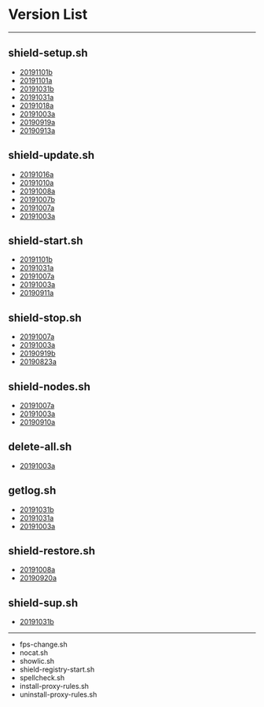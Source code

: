 # Version List
***

## shield-setup.sh
* [20191101b](https://github.com/AshisutoCV/scripts/blob/master/ChangeLog.md#ver20191101b---20191101)
* [20191101a](https://github.com/AshisutoCV/scripts/blob/master/ChangeLog.md#ver20191101a---20191101)
* [20191031b](https://github.com/AshisutoCV/scripts/blob/master/ChangeLog.md#ver20191031b---20191031)
* [20191031a](https://github.com/AshisutoCV/scripts/blob/master/ChangeLog.md#ver20191031a---20191031)
* [20191018a](https://github.com/AshisutoCV/scripts/blob/master/ChangeLog.md#ver20191018a---20191018)
* [20191003a](https://github.com/AshisutoCV/scripts/blob/master/ChangeLog.md#ver20191003a---20191003)
* [20190919a](https://github.com/AshisutoCV/scripts/blob/master/ChangeLog.md#ver20190919a---20190919)
* [20190913a](https://github.com/AshisutoCV/scripts/blob/master/ChangeLog.md#ver20190913a---20190913)

## shield-update.sh
* [20191016a](https://github.com/AshisutoCV/scripts/blob/master/ChangeLog.md#ver20191016a---20191016)
* [20191010a](https://github.com/AshisutoCV/scripts/blob/master/ChangeLog.md#ver20191010a---20191010)
* [20191008a](https://github.com/AshisutoCV/scripts/blob/master/ChangeLog.md#ver20191008a---20191008)
* [20191007b](https://github.com/AshisutoCV/scripts/blob/master/ChangeLog.md#ver20191007b---20191007)
* [20191007a](https://github.com/AshisutoCV/scripts/blob/master/ChangeLog.md#ver20191007a---20191007)
* [20191003a](https://github.com/AshisutoCV/scripts/blob/master/ChangeLog.md#ver20191003a---20191003)

## shield-start.sh
* [20191101b](https://github.com/AshisutoCV/scripts/blob/master/ChangeLog.md#ver20191101b---20191101)
* [20191031a](https://github.com/AshisutoCV/scripts/blob/master/ChangeLog.md#ver20191031a---20191031)
* [20191007a](https://github.com/AshisutoCV/scripts/blob/master/ChangeLog.md#ver20191007a---20191007)
* [20191003a](https://github.com/AshisutoCV/scripts/blob/master/ChangeLog.md#ver20191003a---20191003)
* [20190911a](https://github.com/AshisutoCV/scripts/blob/master/ChangeLog.md#ver20190911a---20190911)

## shield-stop.sh
* [20191007a](https://github.com/AshisutoCV/scripts/blob/master/ChangeLog.md#ver20191007a---20191007)
* [20191003a](https://github.com/AshisutoCV/scripts/blob/master/ChangeLog.md#ver20191003a---20191003)
* [20190919b](https://github.com/AshisutoCV/scripts/blob/master/ChangeLog.md#ver20190919b---20190919)
* [20190823a](https://github.com/AshisutoCV/scripts/blob/master/ChangeLog.md#ver20190823a---20190918)

## shield-nodes.sh
* [20191007a](https://github.com/AshisutoCV/scripts/blob/master/ChangeLog.md#ver20191007a---20191007)
* [20191003a](https://github.com/AshisutoCV/scripts/blob/master/ChangeLog.md#ver20191003a---20191003)
* [20190910a](https://github.com/AshisutoCV/scripts/blob/master/ChangeLog.md#ver20190910a---20190910)

## delete-all.sh
* [20191003a](https://github.com/AshisutoCV/scripts/blob/master/ChangeLog.md#ver20191003a---20191003)

## getlog.sh
* [20191031b](https://github.com/AshisutoCV/scripts/blob/master/ChangeLog.md#ver20191031b---20191031)
* [20191031a](https://github.com/AshisutoCV/scripts/blob/master/ChangeLog.md#ver20191031a---20191031)
* [20191003a](https://github.com/AshisutoCV/scripts/blob/master/ChangeLog.md#ver20191003a---20191003)

## shield-restore.sh
* [20191008a](https://github.com/AshisutoCV/scripts/blob/master/ChangeLog.md#ver20191008a---20191008)
* [20190920a](https://github.com/AshisutoCV/scripts/blob/master/ChangeLog.md#ver20190920a---20190920)

## shield-sup.sh
* [20191031b](https://github.com/AshisutoCV/scripts/blob/master/ChangeLog.md#ver20191031b---20191031)

***
* fps-change.sh
* nocat.sh
* showlic.sh
* shield-registry-start.sh
* spellcheck.sh
* install-proxy-rules.sh
* uninstall-proxy-rules.sh
